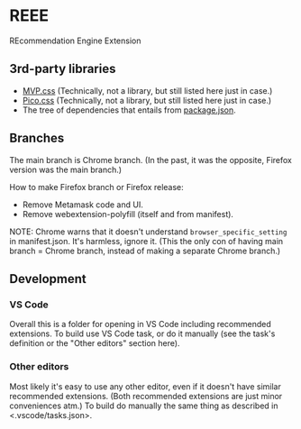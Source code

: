# REEE

REcommendation Engine Extension

## 3rd-party libraries

- [MVP.css](https://github.com/andybrewer/mvp/blob/v1.8/mvp.css) (Technically, not a library, but still listed here just in case.)
- [Pico.css](https://github.com/picocss/pico/blob/v1.4.3/css/pico.css) (Technically, not a library, but still listed here just in case.)
- The tree of dependencies that entails from [package.json](MetaMask/package.json).

## Branches

The main branch is Chrome branch.
(In the past, it was the opposite, Firefox version was the main branch.)

How to make Firefox branch or Firefox release:

- Remove Metamask code and UI.
- Remove webextension-polyfill (itself and from manifest).

NOTE: Chrome warns that it doesn't understand `browser_specific_setting` in manifest.json.
It's harmless, ignore it. (This the only con of having main branch = Chrome branch, instead of making a separate Chrome branch.)

## Development

### VS Code

Overall this is a folder for opening in VS Code including recommended extensions.
To build use VS Code task, or do it manually (see the task's definition or the "Other editors" section here).

### Other editors

Most likely it's easy to use any other editor, even if it doesn't have similar recommended extensions.
(Both recommended extensions are just minor conveniences atm.)
To build do manually the same thing as described in <.vscode/tasks.json>.
